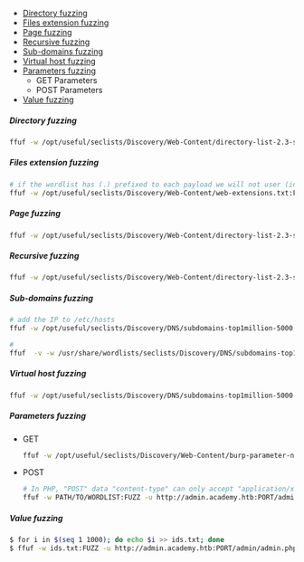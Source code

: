 - [Directory fuzzing](#directory-fuzzing)
- [Files extension fuzzing](#files-extension-fuzzing)
- [Page fuzzing](#page-fuzzing)
- [Recursive fuzzing](#recursive-fuzzing)
- [Sub-domains fuzzing](#sub-domains-fuzzing)
- [Virtual host fuzzing](#virtual-host-fuzzing)
- [Parameters fuzzing](#parameters-fuzzing)
	- GET Parameters
	- POST Parameters
- [Value fuzzing](#value-fuzzing)
##### Directory fuzzing
``` bash
ffuf -w /opt/useful/seclists/Discovery/Web-Content/directory-list-2.3-small.txt:FUZZ -u http://SERVER_IP:PORT/FUZZ
```
##### Files extension fuzzing
``` bash
# if the wordlist has (.) prefixed to each payload we will not user (index.FUZZ)   
ffuf -w /opt/useful/seclists/Discovery/Web-Content/web-extensions.txt:FUZZ -u http://SERVER_IP:PORT/blog/indexFUZZ
```
##### Page fuzzing
``` bash
ffuf -w /opt/useful/seclists/Discovery/Web-Content/directory-list-2.3-small.txt:FUZZ -u http://SERVER_IP:PORT/blog/FUZZ.php
```
##### Recursive fuzzing
``` bash
ffuf -w /opt/useful/seclists/Discovery/Web-Content/directory-list-2.3-small.txt:FUZZ -u http://SERVER_IP:PORT/FUZZ -recursion -recursion-depth 1 -e .php -v -ic
```
##### Sub-domains fuzzing
``` bash
# add the IP to /etc/hosts  
ffuf -w /opt/useful/seclists/Discovery/DNS/subdomains-top1million-5000.txt:FUZZ -u http://FUZZ.academy.htb/ -fs 900 -t 200 -v

# 
ffuf  -v -w /usr/share/wordlists/seclists/Discovery/DNS/subdomains-top1million-5000.txt:FUZZ -u http://FUZZ.thetoppers.htb/  --mc all
```
##### Virtual host fuzzing
``` bash
ffuf -w /opt/useful/seclists/Discovery/DNS/subdomains-top1million-5000.txt:FUZZ -u http://academy.htb:PORT/ -H 'Host: FUZZ.academy.htb'
```
##### Parameters fuzzing
- GET
	``` bash
	ffuf -w /opt/useful/seclists/Discovery/Web-Content/burp-parameter-names.txt:FUZZ -u http://admin.academy.htb:PORT/admin/admin.php?FUZZ=key -fs xxx
	```
- POST
	``` bash
	# In PHP, "POST" data "content-type" can only accept "application/x-www-form-urlencoded"
	ffuf -w PATH/TO/WORDLIST:FUZZ -u http://admin.academy.htb:PORT/admin/admin.php -X POST -d 'FUZZ=key' -H 'Content-Type: application/x-www-form-urlencoded'
	```
##### Value fuzzing
``` bash
$ for i in $(seq 1 1000); do echo $i >> ids.txt; done  
$ ffuf -w ids.txt:FUZZ -u http://admin.academy.htb:PORT/admin/admin.php -X POST -d 'id=FUZZ' -H 'Content-Type: application/x-www-form-urlencoded'
```